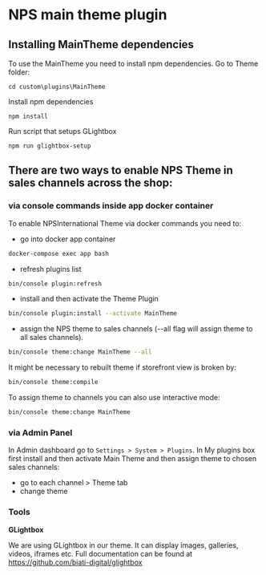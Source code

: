 # NPS main theme plugin

## Installing MainTheme dependencies

To use the MainTheme you need to install npm dependencies.
Go to Theme folder:
```
cd custom\plugins\MainTheme
```

Install npm dependencies
```$xslt
npm install
```

Run script that setups GLightbox
```$xslt
npm run glightbox-setup
```


## There are two ways to enable NPS Theme in sales channels across the shop:

### via console commands inside app docker container

To enable NPSInternational Theme via docker commands you need to:

- go into docker app container
```bash
docker-compose exec app bash
```
- refresh plugins list
```bash
bin/console plugin:refresh
```

- install and then activate the Theme Plugin
```bash
bin/console plugin:install --activate MainTheme
```

- assign the NPS theme to sales channels (--all flag will assign theme to all sales channels).
```bash
bin/console theme:change MainTheme --all
```

It might be necessary to rebuilt theme if storefront view is broken by:
```bash
bin/console theme:compile 
```

To assign theme to channels you can also use interactive mode:
```bash
bin/console theme:change MainTheme
```

### via Admin Panel

In Admin dashboard go to `Settings > System > Plugins`.
In My plugins box first install and then activate Main Theme and then assign theme to chosen sales channels:
- go to each channel > Theme tab
- change theme

### Tools
**GLightbox**

We are using GLightbox in our theme. It can display images, galleries, videos, iframes etc.
Full documentation can be found at
https://github.com/biati-digital/glightbox
